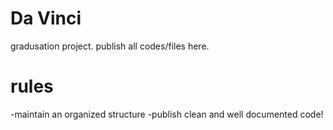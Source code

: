 # Da Vinci
 gradusation project. publish all codes/files here.
# rules 
  -maintain an organized structure
  -publish clean and well documented code!
